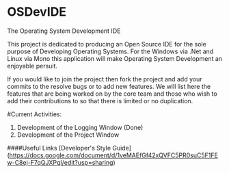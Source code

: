 # OSDevIDE
The Operating System Development IDE

This project is dedicated to producing an Open Source IDE for the sole purpose of Developing Operating Systems. 
For the Windows via .Net and Linux via Mono this application will make Operating System Development an enjoyable persuit.

If you would like to join the project then fork the project and add your commits to the resolve bugs or to add new features.
We will list here the features that are being worked on by the core team and those who wish to add their contributions to so that
there is limited or no duplication.

#Current Activities:
1. Development of the Logging Window (Done)
2. Development of the Project Window

####Useful Links
[Developer's Style Guide] (https://docs.google.com/document/d/1veMAEfGf42xQVFC5PR0suC5F1FEw-C8ej-F7qQJXPgI/edit?usp=sharing)

